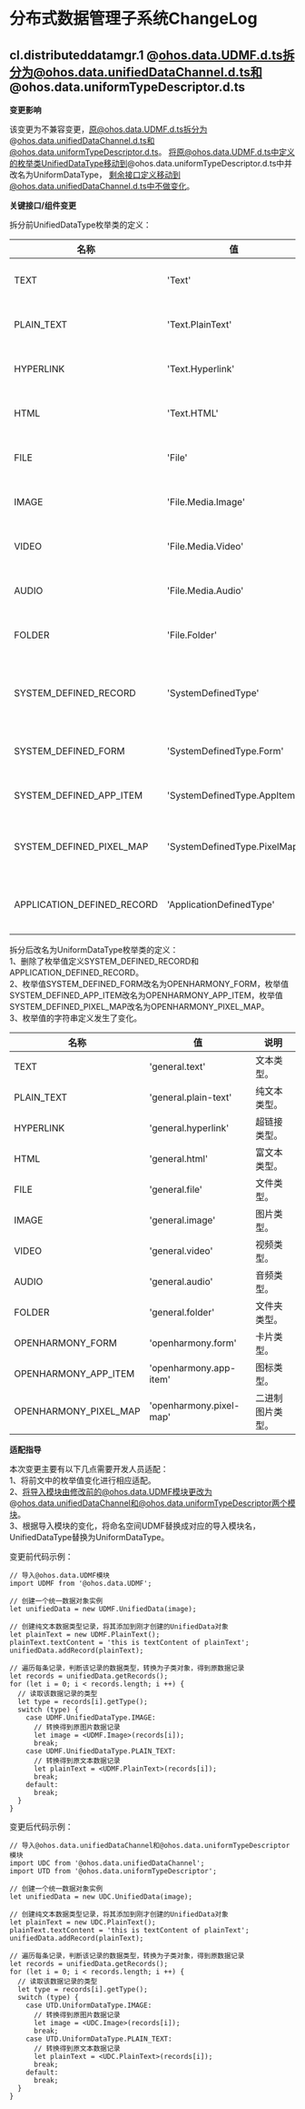 
# 分布式数据管理子系统ChangeLog

## cl.distributeddatamgr.1 @ohos.data.UDMF.d.ts拆分为@ohos.data.unifiedDataChannel.d.ts和@ohos.data.uniformTypeDescriptor.d.ts

**变更影响**

该变更为不兼容变更，原@ohos.data.UDMF.d.ts拆分为@ohos.data.unifiedDataChannel.d.ts和@ohos.data.uniformTypeDescriptor.d.ts。
将原@ohos.data.UDMF.d.ts中定义的枚举类UnifiedDataType移动到@ohos.data.uniformTypeDescriptor.d.ts中并改名为UniformDataType，
剩余接口定义移动到@ohos.data.unifiedDataChannel.d.ts中不做变化。

**关键接口/组件变更**

拆分前UnifiedDataType枚举类的定义：

 | 名称                         | 值                            | 说明        |
|----------------------------|------------------------------|-----------|
| TEXT                       | 'Text'                       | 文本类型。     |
| PLAIN_TEXT                 | 'Text.PlainText'             | 纯文本类型。    |
| HYPERLINK                  | 'Text.Hyperlink'             | 超链接类型。    |
| HTML                       | 'Text.HTML'                  | 富文本类型。    |
| FILE                       | 'File'                       | 文件类型。     |
| IMAGE                      | 'File.Media.Image'           | 图片类型。     |
| VIDEO                      | 'File.Media.Video'           | 视频类型。     |
| AUDIO                      | 'File.Media.Audio'           | 音频类型。     |
| FOLDER                     | 'File.Folder'                | 文件夹类型。    |
| SYSTEM_DEFINED_RECORD      | 'SystemDefinedType'          | 系统服务数据类型。 |
| SYSTEM_DEFINED_FORM        | 'SystemDefinedType.Form'     | 卡片类型。     |
| SYSTEM_DEFINED_APP_ITEM    | 'SystemDefinedType.AppItem'  | 图标类型。     |
| SYSTEM_DEFINED_PIXEL_MAP   | 'SystemDefinedType.PixelMap' | 二进制图片类型。  |
| APPLICATION_DEFINED_RECORD | 'ApplicationDefinedType'     | 应用自定义类型。  |

拆分后改名为UniformDataType枚举类的定义：  
1、删除了枚举值定义SYSTEM_DEFINED_RECORD和APPLICATION_DEFINED_RECORD。  
2、枚举值SYSTEM_DEFINED_FORM改名为OPENHARMONY_FORM，枚举值SYSTEM_DEFINED_APP_ITEM改名为OPENHARMONY_APP_ITEM，枚举值SYSTEM_DEFINED_PIXEL_MAP改名为OPENHARMONY_PIXEL_MAP。  
3、枚举值的字符串定义发生了变化。

 | 名称                         | 值                            | 说明        |
|----------------------------|------------------------------|-----------|
| TEXT                       | 'general.text'                   | 文本类型。     |
| PLAIN_TEXT                 | 'general.plain-text'             | 纯文本类型。    |
| HYPERLINK                  | 'general.hyperlink'              | 超链接类型。    |
| HTML                       | 'general.html'                   | 富文本类型。    |
| FILE                       | 'general.file'                   | 文件类型。     |
| IMAGE                      | 'general.image'                  | 图片类型。     |
| VIDEO                      | 'general.video'                  | 视频类型。     |
| AUDIO                      | 'general.audio'                  | 音频类型。     |
| FOLDER                     | 'general.folder'                 | 文件夹类型。    |
| OPENHARMONY_FORM           | 'openharmony.form'               | 卡片类型。     |
| OPENHARMONY_APP_ITEM       | 'openharmony.app-item'           | 图标类型。     |
| OPENHARMONY_PIXEL_MAP      | 'openharmony.pixel-map'          | 二进制图片类型。  |

**适配指导**

本次变更主要有以下几点需要开发人员适配：  
1、将前文中的枚举值变化进行相应适配。  
2、将导入模块由修改前的@ohos.data.UDMF模块更改为@ohos.data.unifiedDataChannel和@ohos.data.uniformTypeDescriptor两个模块。  
3、根据导入模块的变化，将命名空间UDMF替换成对应的导入模块名，UnifiedDataType替换为UniformDataType。

变更前代码示例：

```
// 导入@ohos.data.UDMF模块
import UDMF from '@ohos.data.UDMF';

// 创建一个统一数据对象实例
let unifiedData = new UDMF.UnifiedData(image);

// 创建纯文本数据类型记录，将其添加到刚才创建的UnifiedData对象
let plainText = new UDMF.PlainText();
plainText.textContent = 'this is textContent of plainText';
unifiedData.addRecord(plainText);

// 遍历每条记录，判断该记录的数据类型，转换为子类对象，得到原数据记录
let records = unifiedData.getRecords();
for (let i = 0; i < records.length; i ++) {
  // 读取该数据记录的类型
  let type = records[i].getType();
  switch (type) {
    case UDMF.UnifiedDataType.IMAGE:
      // 转换得到原图片数据记录
      let image = <UDMF.Image>(records[i]);
      break;
    case UDMF.UnifiedDataType.PLAIN_TEXT:
      // 转换得到原文本数据记录
      let plainText = <UDMF.PlainText>(records[i]);
      break;
    default:
      break;
  }
}
```

变更后代码示例：

```
// 导入@ohos.data.unifiedDataChannel和@ohos.data.uniformTypeDescriptor模块
import UDC from '@ohos.data.unifiedDataChannel';
import UTD from '@ohos.data.uniformTypeDescriptor';

// 创建一个统一数据对象实例
let unifiedData = new UDC.UnifiedData(image);

// 创建纯文本数据类型记录，将其添加到刚才创建的UnifiedData对象
let plainText = new UDC.PlainText();
plainText.textContent = 'this is textContent of plainText';
unifiedData.addRecord(plainText);

// 遍历每条记录，判断该记录的数据类型，转换为子类对象，得到原数据记录
let records = unifiedData.getRecords();
for (let i = 0; i < records.length; i ++) {
  // 读取该数据记录的类型
  let type = records[i].getType();
  switch (type) {
    case UTD.UniformDataType.IMAGE:
      // 转换得到原图片数据记录
      let image = <UDC.Image>(records[i]);
      break;
    case UTD.UniformDataType.PLAIN_TEXT:
      // 转换得到原文本数据记录
      let plainText = <UDC.PlainText>(records[i]);
      break;
    default:
      break;
  }
}
```
